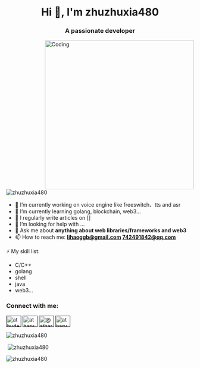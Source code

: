 <h1 align="center">Hi 👋, I'm zhuzhuxia480</h1>
<h3 align="center">A passionate developer</h3>
<img align="right" alt="Coding" width="400" src="https://cdn.dribbble.com/users/1059583/screenshots/4171367/coding-freak.gif">
<p align="left"> <img src="https://komarev.com/ghpvc/?username=zhuzhuxia480&label=Profile%20views&color=0e75b6&style=flat" alt="zhuzhuxia480" /> </p>

- 🔭 I’m currently working on voice engine like freeswitch、tts and asr
- 🌱 I’m currently learning golang, blockchain, web3...
- 📝 I regularly write articles on []
- 🤔 I’m looking for help with ...
- 💬 Ask me about **anything about web libraries/frameworks and web3**
- 📫 How to reach me: **lihaoggb@gmail.com 742491842@qq.com**

⚡ My skill list: 
  - C/C++
  - golang
  - shell
  - java
  - web3...
<!-- js, ts, react, nextjs, web3>
<!-- TODO ： change the appearance of profile, follow the example of [lrstanley](https://github.com/lrstanley). -->

 
<h3 align="left">Connect with me:</h3>
<p align="left">
<a href="" target="blank"><img align="center" src="https://raw.githubusercontent.com/rahuldkjain/github-profile-readme-generator/master/src/images/icons/Social/twitter.svg" alt="athudeosthale" height="30" width="40" /></a>
<a href="" target="blank"><img align="center" src="https://raw.githubusercontent.com/rahuldkjain/github-profile-readme-generator/master/src/images/icons/Social/linked-in-alt.svg" alt="atharvadeosthale" height="30" width="40" /></a>
<a href="" target="blank"><img align="center" src="https://raw.githubusercontent.com/rahuldkjain/github-profile-readme-generator/master/src/images/icons/Social/hashnode.svg" alt="@atharvadeosthale" height="30" width="40" /></a>
<a href="" target="blank"><img align="center" src="https://raw.githubusercontent.com/rahuldkjain/github-profile-readme-generator/master/src/images/icons/Social/youtube.svg" alt="atharvadeosthale" height="30" width="40" /></a>
</p>

<p><img align="center" src="https://github-readme-streak-stats.herokuapp.com/?user=zhuzhuxia480&" alt="zhuzhuxia480" /></p>

<p>&nbsp;<img align="center" src="https://github-readme-stats.vercel.app/api?username=zhuzhuxia480&show_icons=true&locale=en" alt="zhuzhuxia480" /></p>

<p><img align="left" src="https://github-readme-stats.vercel.app/api/top-langs?username=zhuzhuxia480&show_icons=true&locale=en&layout=compact" alt="zhuzhuxia480" /></p>

